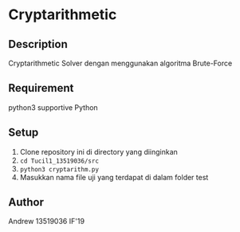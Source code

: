 # Cryptarithmetic

## Description
Cryptarithmetic Solver dengan menggunakan algoritma Brute-Force

## Requirement
python3 supportive Python

## Setup
1. Clone repository ini di directory yang diinginkan
2. ```cd Tucil1_13519036/src```
3. ```python3 cryptarithm.py```
4. Masukkan nama file uji yang terdapat di dalam folder test

## Author
Andrew
13519036
IF'19

